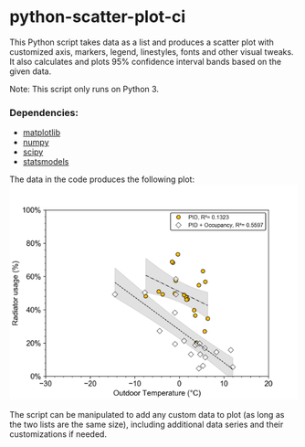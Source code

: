 # python-scatter-plot-ci
This Python script takes data as a list and produces a scatter plot with customized axis, markers, legend, linestyles, fonts and other visual tweaks. It also calculates and plots 95% confidence interval bands based on the given data.

Note: This script only runs on Python 3.

### Dependencies:
- [matplotlib](https://matplotlib.org/)
- [numpy](https://numpy.org/)
- [scipy](https://www.scipy.org/)
- [statsmodels](https://www.statsmodels.org/stable/index.html)

The data in the code produces the following plot:
![plot](https://github.com/AKstudios/python-scatter-plot-ci/blob/master/tout_vs_radon_pid_red.png)

The script can be manipulated to add any custom data to plot (as long as the two lists are the same size), including additional data series and their customizations if needed.
